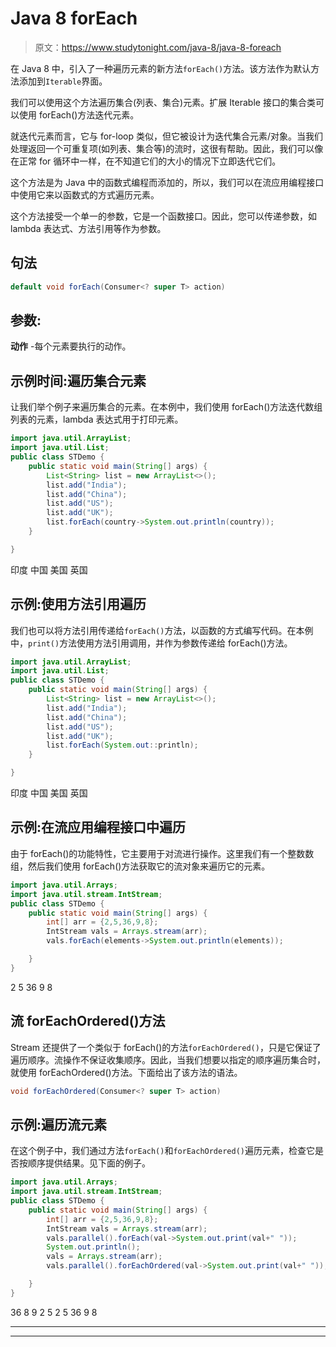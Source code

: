# Java 8 forEach

> 原文：<https://www.studytonight.com/java-8/java-8-foreach>

在 Java 8 中，引入了一种遍历元素的新方法`forEach()`方法。该方法作为默认方法添加到`Iterable`界面。

我们可以使用这个方法遍历集合(列表、集合)元素。扩展 Iterable 接口的集合类可以使用 forEach()方法迭代元素。

就迭代元素而言，它与 for-loop 类似，但它被设计为迭代集合元素/对象。当我们处理返回一个可重复项(如列表、集合等)的流时，这很有帮助。因此，我们可以像在正常 for 循环中一样，在不知道它们的大小的情况下立即迭代它们。

这个方法是为 Java 中的函数式编程而添加的，所以，我们可以在流应用编程接口中使用它来以函数式的方式遍历元素。

这个方法接受一个单一的参数，它是一个函数接口。因此，您可以传递参数，如 lambda 表达式、方法引用等作为参数。

## 句法

```java
default void forEach(Consumer<? super T> action)
```

## 参数:

**动作** -每个元素要执行的动作。

## 示例时间:遍历集合元素

让我们举个例子来遍历集合的元素。在本例中，我们使用 forEach()方法迭代数组列表的元素，lambda 表达式用于打印元素。

```java
import java.util.ArrayList;
import java.util.List;
public class STDemo {
	public static void main(String[] args) {
		List<String> list = new ArrayList<>(); 
		list.add("India");
		list.add("China");
		list.add("US");
		list.add("UK");
		list.forEach(country->System.out.println(country));
	}

}
```

印度
中国
美国
英国

## 示例:使用方法引用遍历

我们也可以将方法引用传递给`forEach()`方法，以函数的方式编写代码。在本例中，`print()`方法使用方法引用调用，并作为参数传递给 forEach()方法。

```java
import java.util.ArrayList;
import java.util.List;
public class STDemo {
	public static void main(String[] args) {
		List<String> list = new ArrayList<>(); 
		list.add("India");
		list.add("China");
		list.add("US");
		list.add("UK");
		list.forEach(System.out::println);
	}

}
```

印度
中国
美国
英国

## 示例:在流应用编程接口中遍历

由于 forEach()的功能特性，它主要用于对流进行操作。这里我们有一个整数数组，然后我们使用 forEach()方法获取它的流对象来遍历它的元素。

```java
import java.util.Arrays;
import java.util.stream.IntStream;
public class STDemo {
	public static void main(String[] args) {
		int[] arr = {2,5,36,9,8};
		IntStream vals = Arrays.stream(arr);
		vals.forEach(elements->System.out.println(elements));

	}
}
```

2
5
36
9
8

## 流 forEachOrdered()方法

Stream 还提供了一个类似于 forEach()的方法`forEachOrdered()`，只是它保证了遍历顺序。流操作不保证收集顺序。因此，当我们想要以指定的顺序遍历集合时，就使用 forEachOrdered()方法。下面给出了该方法的语法。

```java
void forEachOrdered(Consumer<? super T> action)
```

## 示例:遍历流元素

在这个例子中，我们通过方法`forEach()`和`forEachOrdered()`遍历元素，检查它是否按顺序提供结果。见下面的例子。

```java
import java.util.Arrays;
import java.util.stream.IntStream;
public class STDemo {
	public static void main(String[] args) {
		int[] arr = {2,5,36,9,8};
		IntStream vals = Arrays.stream(arr);
		vals.parallel().forEach(val->System.out.print(val+" "));
		System.out.println();
		vals = Arrays.stream(arr);
		vals.parallel().forEachOrdered(val->System.out.print(val+" "));

	}
}
```

36 8 9 2 5
2 5 36 9 8

* * *

* * *